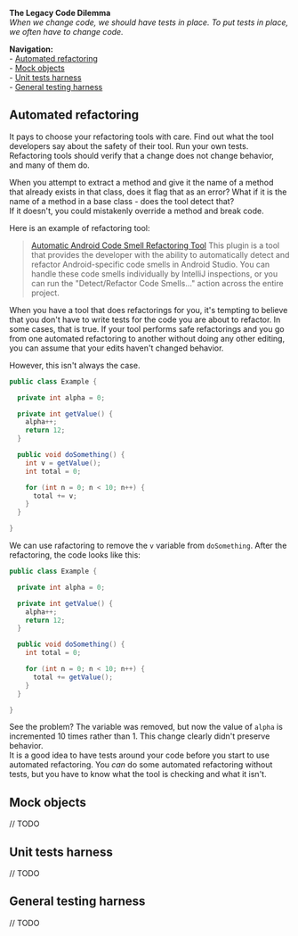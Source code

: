 **The Legacy Code Dilemma**<br/>
*When we change code, we should have tests in place. To put tests in place, we often have to change code.*

**Navigation:**<br/>
\- [Automated refactoring](#automated-refactoring)<br/>
\- [Mock objects](#mock-objects)<br/>
\- [Unit tests harness](#unit-tests-harness)<br/>
\- [General testing harness](#general-tests-harness)<br/>

## Automated refactoring
It pays to choose your refactoring tools with care. Find out what the tool developers say about the safety of their tool. 
Run your own tests. Refactoring tools should verify that a change does not change behavior, and many of them do.

When you attempt to extract a method and give it the name of a method that already exists in that class, does it flag that as an error?
What if it is the name of a method in a base class - does the tool detect that?<br/>
If it doesn't, you could mistakenly override a method and break code.

Here is an example of refactoring tool:
> [Automatic Android Code Smell Refactoring Tool](https://plugins.jetbrains.com/plugin/12468-automatic-android-code-smell-refactoring-tool) This plugin is a tool that provides the developer with the ability to automatically detect and 
refactor Android-specific code smells in Android Studio. You can handle these code smells individually by IntelliJ inspections, or you can run the "Detect/Refactor Code Smells..." action across the entire project. 

When you have a tool that does refactorings for you, it's tempting to believe that you don't have to write tests for the code you are about to refactor.
In some cases, that is true. If your tool performs safe refactorings and you go from one automated refactoring to another without doing any other editing,
you can assume that your edits haven't changed behavior. 

However, this isn't always the case.
```Java
public class Example {

  private int alpha = 0;

  private int getValue() {
    alpha++;
    return 12;
  }

  public void doSomething() {
    int v = getValue();
    int total = 0;

    for (int n = 0; n < 10; n++) {
      total += v;
    }
  }

}
```

We can use rafactoring to remove the `v` variable from `doSomething`. After the refactoring, the code looks like this:
```Java
public class Example {

  private int alpha = 0;

  private int getValue() {
    alpha++;
    return 12;
  }

  public void doSomething() {
    int total = 0;

    for (int n = 0; n < 10; n++) {
      total += getValue();
    }
  }

}
```
See the problem? The variable was removed, but now the value of `alpha` is incremented 10 times rather than 1. This change clearly didn't preserve behavior.
<br/>It is a good idea to have tests around your code before you start to use automated refactoring. You *can* do some automated refactoring without tests, but
you have to know what the tool is checking and what it isn't.

## Mock objects

// TODO

## Unit tests harness

// TODO

## General testing harness

// TODO
